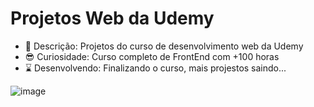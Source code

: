 # Projetos Web da Udemy
- 👀 Descrição: Projetos do curso de desenvolvimento web da Udemy
- 😎 Curiosidade: Curso completo de FrontEnd com +100 horas
- ⌛ Desenvolvendo: Finalizando o curso, mais projestos saindo...
  
![image](https://user-images.githubusercontent.com/69876702/131588821-2508fb46-3fb6-4a7d-a759-d49bb2cf2907.png)
